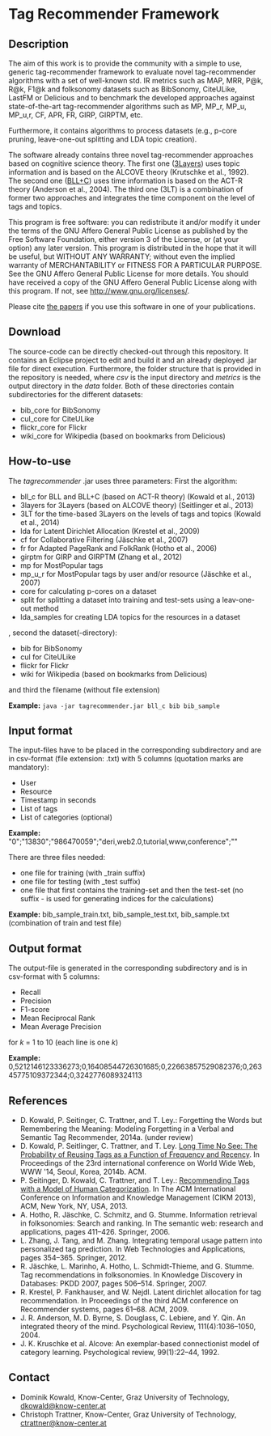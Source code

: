 # Tag Recommender Framework

## Description
The aim of this work is to provide the community with a simple to use, generic tag-recommender framework to evaluate novel tag-recommender algorithms with a set of well-known std. IR metrics such as MAP, MRR, P@k, R@k, F1@k and folksonomy datasets such as BibSonomy, CiteULike, LastFM or Delicious and to benchmark the developed approaches against state-of-the-art tag-recommender algorithms such as MP, MP_r, MP_u, MP_u,r, CF, APR, FR, GIRP, GIRPTM, etc.

Furthermore, it contains algorithms to process datasets (e.g., p-core pruning, leave-one-out splitting and LDA topic creation).

The software already contains three novel tag-recommender approaches based on cognitive science theory. The first one ([3Layers](http://www.christophtrattner.info/pubs/cikm2013.pdf)) uses topic information and is based on the ALCOVE theory (Krutschke et al., 1992). The second one ([BLL+C](http://arxiv.org/pdf/1312.5111.pdf)) uses time information is based on the ACT-R theory (Anderson et al., 2004). The third one (3LT) is a combination of former two approaches and integrates the time component on the level of tags and topics.

This program is free software: you can redistribute it and/or modify it under the terms of the GNU Affero General Public License as published by the Free Software Foundation, either version 3 of the License, or (at your option) any later version.
This program is distributed in the hope that it will be useful, but WITHOUT ANY WARRANTY; without even the implied warranty of MERCHANTABILITY or FITNESS FOR A PARTICULAR PURPOSE.  See the GNU Affero General Public License for more details.
You should have received a copy of the GNU Affero General Public License along with this program.  If not, see <http://www.gnu.org/licenses/>.

Please cite [the papers](https://github.com/domkowald/tagrecommender#references) if you use this software in one of your publications.

## Download
The source-code can be directly checked-out through this repository. It contains an Eclipse project to edit and build it and an already deployed .jar file for direct execution. Furthermore, the folder structure that is provided in the repository is needed, where _csv_ is the input directory and _metrics_ is the output directory in the _data_ folder. Both of these directories contain subdirectories for the different datasets:
* bib_core for BibSonomy
* cul_core for CiteULike
* flickr_core for Flickr
* wiki_core for Wikipedia (based on bookmarks from Delicious)

## How-to-use
The _tagrecommender_ .jar uses three parameters:
First the algorithm:
* bll_c for BLL and BLL+C (based on ACT-R theory) (Kowald et al., 2013)
* 3layers for 3Layers (based on ALCOVE theory) (Seitlinger et al., 2013)
* 3LT for the time-based 3Layers on the levels of tags and topics (Kowald et al., 2014)
* lda for Latent Dirichlet Allocation (Krestel et al., 2009)
* cf for Collaborative Filtering (Jäschke et al., 2007)
* fr for Adapted PageRank and FolkRank (Hotho et al., 2006)
* girptm for GIRP and GIRPTM (Zhang et al., 2012)
* mp for MostPopular tags
* mp_u_r for MostPopular tags by user and/or resource (Jäschke et al., 2007)
* core for calculating p-cores on a dataset
* split for splitting a dataset into training and test-sets using a leav-one-out method
* lda_samples for creating LDA topics for the resources in a dataset

, second the dataset(-directory):
* bib for BibSonomy
* cul for CiteULike
* flickr for Flickr
* wiki for Wikipedia (based on bookmarks from Delicious)

and third the filename (without file extension)

**Example:**
`java -jar tagrecommender.jar bll_c bib bib_sample`

## Input format
The input-files have to be placed in the corresponding subdirectory and are in csv-format (file extension: .txt) with 5 columns (quotation marks are mandatory):
* User
* Resource
* Timestamp in seconds
* List of tags
* List of categories (optional)

**Example:**
"0";"13830";"986470059";"deri,web2.0,tutorial,www,conference";""

There are three files needed:
* one file for training (with _train suffix)
* one file for testing (with _test suffix)
* one file that first contains the training-set and then the test-set (no suffix - is used for generating indices for the calculations)

**Example:**
bib_sample_train.txt, bib_sample_test.txt, bib_sample.txt (combination of train and test file)

## Output format
The output-file is generated in the corresponding subdirectory and is in csv-format with 5 columns:
* Recall
* Precision
* F1-score
* Mean Reciprocal Rank
* Mean Average Precision

for _k_ = 1 to 10 (each line is one _k_)

**Example:**
0,5212146123336273;0,16408544726301685;0,22663857529082376;0,26345775109372344;0,3242776089324113

## References
* D. Kowald, P. Seitinger, C. Trattner, and T. Ley.: Forgetting the Words but Remembering the Meaning: Modeling Forgetting in a Verbal and Semantic Tag Recommender, 2014a. (under review)
* D. Kowald, P. Seitlinger, C. Trattner, and T. Ley. [Long Time No See: The Probability of Reusing Tags as a Function of Frequency and Recency](http://arxiv.org/pdf/1312.5111.pdf). In Proceedings of the 23rd international conference on World Wide Web, WWW '14, Seoul, Korea, 2014b. ACM.
* P. Seitinger, D. Kowald, C. Trattner, and T. Ley.: [Recommending Tags with a Model of Human Categorization](http://www.christophtrattner.info/pubs/cikm2013.pdf). In The ACM International Conference on Information and Knowledge Management (CIKM 2013), ACM, New York, NY, USA, 2013.
* A. Hotho, R. Jäschke, C. Schmitz, and G. Stumme. Information retrieval in folksonomies: Search and ranking. In The semantic web: research and applications, pages 411–426. Springer, 2006.
* L. Zhang, J. Tang, and M. Zhang. Integrating temporal usage pattern into personalized tag prediction. In Web Technologies and Applications, pages 354–365. Springer, 2012.
* R. Jäschke, L. Marinho, A. Hotho, L. Schmidt-Thieme, and G. Stumme. Tag recommendations in folksonomies. In Knowledge Discovery in Databases: PKDD 2007, pages 506–514. Springer, 2007.
* R. Krestel, P. Fankhauser, and W. Nejdl. Latent dirichlet allocation for tag recommendation. In Proceedings of the third ACM conference on Recommender systems, pages 61–68. ACM, 2009.
* J. R. Anderson, M. D. Byrne, S. Douglass, C. Lebiere, and Y. Qin. An integrated theory of the mind. Psychological Review, 111(4):1036–1050, 2004.
* J. K. Kruschke et al. Alcove: An exemplar-based connectionist model of category learning. Psychological review, 99(1):22–44, 1992.

## Contact
* Dominik Kowald, Know-Center, Graz University of Technology, dkowald@know-center.at
* Christoph Trattner, Know-Center, Graz University of Technology, ctrattner@know-center.at


